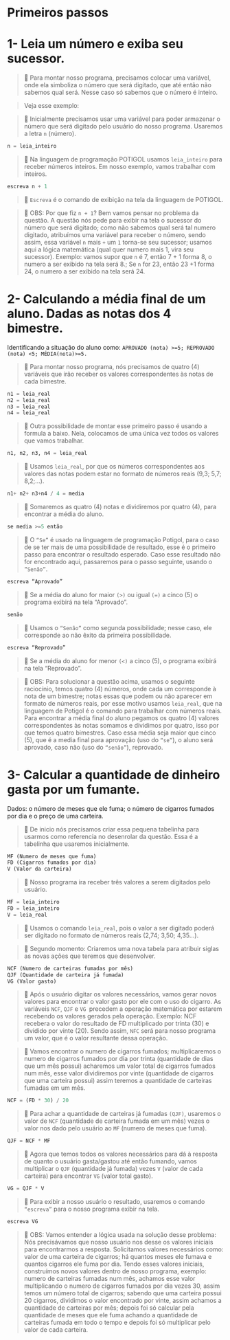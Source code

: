# Primeiros passos

# 1-	Leia um número e exiba seu sucessor.

>   :shrimp: Para montar nosso programa, precisamos colocar uma variável, onde ela simboliza o número que será digitado,  que até então não sabemos qual será.
>   Nesse caso só sabemos que o número é inteiro.

>Veja esse exemplo:

>   :shrimp: Inicialmente precisamos usar uma variável para poder armazenar o número que será digitado pelo usuário do nosso programa.
>   Usaremos a letra `n` (número).

````python
n = leia_inteiro
````

>   :shrimp: Na linguagem de programação POTIGOL usamos `leia_inteiro` para receber números inteiros. Em nosso exemplo, vamos trabalhar com inteiros. 

````python
escreva n + 1
````

>    :shrimp: `Escreva` é o comando de exibição na tela da linguagem de POTIGOL.

>    :shrimp: OBS: Por que fiz `n + 1`? Bem vamos pensar no problema da questão. A questão nós pede para exibir na tela o sucessor do número que será digitado; como não sabemos qual será tal numero digitado, atribuímos uma variável para receber o número, sendo assim, essa variável `n` mais `+` um `1` torna-se seu sucessor; usamos aqui a lógica matemática (qual quer numero mais 1, vira seu sucessor). Exemplo: vamos supor que `n` é 7, então 7 + 1 forma 8, o numero a ser exibido na tela será 8.; Se `n` for 23, então 23 +1 forma 24, o numero a ser exibido na tela será 24.



# 2- Calculando a média final de um aluno. Dadas as notas dos 4 bimestre.
Identificando a situação do aluno como: `APROVADO (nota) >=5; REPROVADO (nota) <5; MÉDIA(nota)>=5.`

>   :shrimp: Para montar nosso programa, nós precisamos de quatro (4) variáveis que irão receber os valores correspondentes às notas de cada bimestre. 

````python
n1 = leia_real
n2 = leia_real
n3 = leia_real
n4 = leia_real
````

>   :shrimp: Outra possibilidade de montar esse primeiro passo é usando a formula a baixo. Nela, colocamos de uma única vez todos os valores que vamos trabalhar.

````python
n1, n2, n3, n4 = leia_real
````
>   :shrimp: Usamos `leia_real`, por que os números correspondentes aos valores das notas podem estar no formato de números reais (9,3; 5,7; 8,2;...).

````python
n1+ n2+ n3+n4 / 4 = media
````
>   :shrimp: Somaremos as quatro (4) notas e dividiremos por quatro (4), para encontrar a média do aluno.

````python
se media >=5 então
````
>   :shrimp: O `“Se”` é usado na linguagem de programação Potigol, para o caso de se ter mais de uma possibilidade de resultado, esse é o primeiro passo para encontrar o resultado esperado. Caso esse resultado não for encontrado aqui, passaremos para o passo seguinte, usando o `”Senão”`.

````python
escreva “Aprovado”
````

>   :shrimp: Se a média do aluno for maior `(>)` ou igual `(=)` a cinco (5) o programa exibirá na tela “Aprovado”. 

````python
senão
````

>   :shrimp: Usamos o `“Senão”` como segunda possibilidade; nesse caso, ele corresponde ao não êxito da primeira possibilidade. 

````python
escreva “Reprovado”
````

>   :shrimp: Se a média do aluno for menor `(<)` a cinco (5), o programa exibirá na tela “Reprovado”.

>   :shrimp: OBS: Para solucionar a questão acima, usamos o seguinte raciocínio, temos quatro (4) números, onde cada um corresponde à nota de um bimestre; notas essas que podem ou não aparecer em formato de números reais, por esse motivo usamos `leia_real`, que na linguagem de Potigol é o comando para trabalhar com números reais. Para encontrar a média final do aluno pegamos os quatro (4) valores correspondentes às notas somamos e dividimos por quatro, isso por que temos quatro bimestres. Caso essa média seja maior que cinco (5), que é a media final para aprovação (uso do `“se”`), o aluno será aprovado, caso não (uso do `“senão”`), reprovado. 


# 3- Calcular a quantidade de dinheiro gasta por um fumante.
Dados: o número de meses que ele fuma; o número de cigarros fumados por dia e o preço de uma carteira.

>   :shrimp: De inicio nós precisamos criar essa pequena tabelinha para usarmos como referencia no desenrolar da questão. Essa é a tabelinha que usaremos inicialmente. 

````html
MF (Numero de meses que fuma)
FD (Cigarros fumados por dia)
V (Valor da carteira)
````

>   :shrimp: Nosso programa ira receber três valores a serem digitados pelo usuário. 

````python
MF = leia_inteiro
FD = leia_inteiro
V = leia_real
````

>   :shrimp: Usamos o comando `leia_real`, pois o valor a ser digitado poderá ser digitado no formato de números reais (2,74; 3,50; 4,35...).

>   :shrimp: Segundo momento: Criaremos uma nova tabela para atribuir siglas as novas ações que teremos que desenvolver. 

````html
NCF (Numero de carteiras fumadas por mês)
QJF (Quantidade de carteira já fumada)
VG (Valor gasto)
````
>   :shrimp: Após o usuário digitar os valores necessários, vamos gerar novos valores para encontrar o valor gasto por ele com o uso do cigarro.
As variáveis `NCF`, `QJF` e `VG `precedem a operação matemática por estarem recebendo os valores gerados pela operação. Exemplo: NCF recebera o valor do resultado de FD multiplicado por trinta (30) e dividido por vinte (20). Sendo assim, `NFC` será para nosso programa um valor, que é o valor resultante dessa operação. 

>   :shrimp: Vamos encontrar o numero de cigarros fumados; multiplicaremos o numero de cigarros fumados por dia por trinta (quantidade de dias que um mês possui) acharemos um valor total de cigarros fumados num mês, esse valor dividiremos por vinte (quantidade de cigarros que uma carteira possui) assim teremos a quantidade de carteiras fumadas em um mês. 

````python
NCF = (FD * 30) / 20
````

>   :shrimp: Para achar a quantidade de carteiras já fumadas `(QJF)`, usaremos o valor de `NCF` (quantidade de carteira fumada em um mês) vezes o valor nos dado pelo usuário ao `MF` (numero de meses que fuma).

````python
QJF = NCF * MF 
````

>   :shrimp: Agora que temos todos os valores necessários para dá à resposta de quanto o usuário gasta/gastou até então fumando, vamos multiplicar o `QJF` (quantidade já fumada) vezes `V` (valor de cada carteira) para encontrar `VG` (valor total gasto).

````python
VG = QJF * V 
````

>   :shrimp: Para exibir a nosso usuário o resultado, usaremos o comando `“escreva”` para o nosso programa exibir na tela. 

````python
escreva VG
````

>   :shrimp: OBS: Vamos entender a lógica usada na solução desse problema: Nós precisávamos que nosso usuário nos desse os valores iniciais para encontrarmos a resposta. Solicitamos valores necessários como: valor de uma carteira de cigarros; há quantos meses ele fumava e quantos cigarros ele fuma por dia. Tendo esses valores iniciais, construímos novos valores dentro de nosso programa, exemplo: numero de carteiras fumadas num mês, achamos esse valor multiplicando o numero de cigarros fumados por dia vezes 30, assim temos um número total de cigarros; sabendo que uma carteira possui 20 cigarros, dividimos o valor encontrado por vinte, assim achamos a quantidade de carteiras por mês; depois foi só calcular pela quantidade de meses que ele fuma achando a quantidade de carteiras fumada em todo o tempo e depois foi só multiplicar pelo valor de cada carteira.

